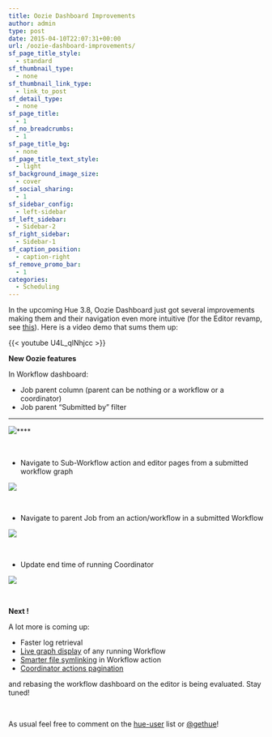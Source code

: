 ```yaml
---
title: Oozie Dashboard Improvements
author: admin
type: post
date: 2015-04-10T22:07:31+00:00
url: /oozie-dashboard-improvements/
sf_page_title_style:
  - standard
sf_thumbnail_type:
  - none
sf_thumbnail_link_type:
  - link_to_post
sf_detail_type:
  - none
sf_page_title:
  - 1
sf_no_breadcrumbs:
  - 1
sf_page_title_bg:
  - none
sf_page_title_text_style:
  - light
sf_background_image_size:
  - cover
sf_social_sharing:
  - 1
sf_sidebar_config:
  - left-sidebar
sf_left_sidebar:
  - Sidebar-2
sf_right_sidebar:
  - Sidebar-1
sf_caption_position:
  - caption-right
sf_remove_promo_bar:
  - 1
categories:
  - Scheduling
---
```


In the upcoming Hue 3.8, Oozie Dashboard just got several improvements making them and their navigation even more intuitive (for the Editor revamp, see [this][1]). Here is a video demo that sums them up:

{{< youtube U4L_qlNhjcc >}}

**New Oozie features**

In Workflow dashboard:

- Job parent column (parent can be nothing or a workflow or a coordinator)
- Job parent “Submitted by” filter

---

[<img src="https://cdn.gethue.com/uploads/2015/04/parent-1024x835.png"/>][2]\*\*\*\*

&nbsp;

- Navigate to Sub-Workflow action and editor pages from a submitted workflow graph

[<img src="https://cdn.gethue.com/uploads/2015/04/graph-1024x642.png"/>][3]

&nbsp;

- Navigate to parent Job from an action/workflow in a submitted Workflow

[<img src="https://cdn.gethue.com/uploads/2015/04/navigate-1024x414.png"/>][4]

&nbsp;

- Update end time of running Coordinator

[<img src="https://cdn.gethue.com/uploads/2015/04/endtime-1024x630.png"/>][5]

&nbsp;

**Next !**

A lot more is coming up:

- Faster log retrieval
- [Live graph display][6] of any running Workflow
- [Smarter file symlinking][7] in Workflow action
- [Coordinator actions pagination][8]

and rebasing the workflow dashboard on the editor is being evaluated. Stay tuned!

&nbsp;

As usual feel free to comment on the [hue-user][9] list or [@gethue][10]!

&nbsp;

[1]: https://gethue.com/new-apache-oozie-workflow-coordinator-bundle-editors/
[2]: https://cdn.gethue.com/uploads/2015/04/parent.png
[3]: https://cdn.gethue.com/uploads/2015/04/graph.png
[4]: https://cdn.gethue.com/uploads/2015/04/navigate.png
[5]: https://cdn.gethue.com/uploads/2015/04/endtime.png
[6]: https://issues.cloudera.org/browse/HUE-2659
[7]: https://issues.cloudera.org/browse/HUE-1922
[8]: https://issues.cloudera.org/browse/HUE-2292
[9]: http://groups.google.com/a/cloudera.org/group/hue-user
[10]: https://twitter.com/gethue
